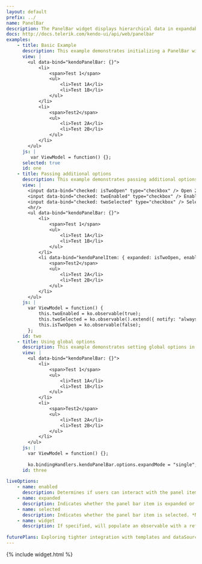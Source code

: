 ```yaml
---
layout: default
prefix: ../
name: PanelBar
description: The PanelBar widget displays hierarchical data in expandable sections.
docs: http://docs.telerik.com/kendo-ui/api/web/panelbar
examples:
    - title: Basic Example
      description: This example demonstrates initializing a PanelBar widget with no additional options specified.
      view: |
        <ul data-bind="kendoPanelBar: {}">
            <li>
                <span>Test 1</span>
                <ul>
                    <li>Test 1A</li>
                    <li>Test 1B</li>
                </ul>
            </li>
            <li>
                <span>Test2</span>
                <ul>
                    <li>Test 2A</li>
                    <li>Test 2B</li>
                </ul>
            </li>
        </ul>
      js: |
         var ViewModel = function() {};
      selected: true
      id: one
    - title: Passing additional options
      description: This example demonstrates passing additional options in the data-bind attribute. The **kendoPanelItem** binding can be applied to child elements to control the behavior of individual panels.
      view: |
        <input data-bind="checked: isTwoOpen" type="checkbox" /> Open 2<br/>
        <input data-bind="checked: twoEnabled" type="checkbox" /> Enabled 2<br/>
        <input data-bind="checked: twoSelected" type="checkbox" /> Selected 2
        <hr/>
        <ul data-bind="kendoPanelBar: {}">
            <li>
                <span>Test 1</span>
                <ul>
                    <li>Test 1A</li>
                    <li>Test 1B</li>
                </ul>
            </li>
            <li data-bind="kendoPanelItem: { expanded: isTwoOpen, enabled: twoEnabled, selected: twoSelected }">
                <span>Test2</span>
                <ul>
                    <li>Test 2A</li>
                    <li>Test 2B</li>
                </ul>
            </li>
        </ul>
      js: |
        var ViewModel = function() {
            this.twoEnabled = ko.observable(true);
            this.twoSelected = ko.observable().extend({ notify: "always" });
            this.isTwoOpen = ko.observable(false);
        };
      id: two
    - title: Using global options
      description: This example demonstrates setting global options in *ko.bindingHandlers.kendoPanelBar.options*. This helps to simplify the markup for settings that can be used as a default for all instances of this widget.
      view: |
        <ul data-bind="kendoPanelBar: {}">
            <li>
                <span>Test 1</span>
                <ul>
                    <li>Test 1A</li>
                    <li>Test 1B</li>
                </ul>
            </li>
            <li>
                <span>Test2</span>
                <ul>
                    <li>Test 2A</li>
                    <li>Test 2B</li>
                </ul>
            </li>
        </ul>
      js: |
        var ViewModel = function() {};
        
        ko.bindingHandlers.kendoPanelBar.options.expandMode = "single";
      id: three
      
liveOptions:
    - name: enabled
      description: Determines if users can interact with the panel item
    - name: expanded
      description: Indicates whether the panel bar item is expanded or closed
    - name: selected
      description: Indicates whether the panel bar item is selected. *Note&#58; when selecting a different panel bar item, this will not be cleared, as there are no events raised for unselecting an item.*
    - name: widget
      description: If specified, will populate an observable with a reference to the actual widget
      
futurePlans: Exploring tighter integration with templates and dataSource to allow Knockout data binding to work inside items along with support for selecting items.
---
```


{% include widget.html %}
